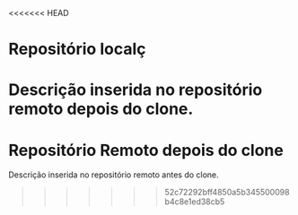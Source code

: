 <<<<<<< HEAD
# Repositório localç
Descrição inserida no repositório remoto depois do clone.
=======
# Repositório Remoto depois do clone
Descrição inserida no repositório remoto antes do clone.
>>>>>>> 52c72292bff4850a5b345500098b4c8e1ed38cb5
